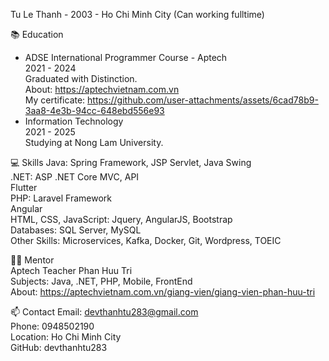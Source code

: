 Tu Le Thanh - 2003 - Ho Chi Minh City (Can working fulltime)

📚 Education
* ADSE International Programmer Course - Aptech  
2021 - 2024  
Graduated with Distinction.  
About: https://aptechvietnam.com.vn  
My certificate: https://github.com/user-attachments/assets/6cad78b9-3aa8-4e3b-94cc-648ebd556e93  
* Information Technology  
2021 - 2025  
Studying at Nong Lam University.  

💻 Skills
Java: Spring Framework, JSP Servlet, Java Swing  
.NET: ASP .NET Core MVC, API  
Flutter  
PHP: Laravel Framework  
Angular  
HTML, CSS, JavaScript: Jquery, AngularJS, Bootstrap  
Databases: SQL Server, MySQL  
Other Skills: Microservices, Kafka, Docker, Git, Wordpress, TOEIC  

👨‍🏫 Mentor  
Aptech Teacher Phan Huu Tri  
Subjects: Java, .NET, PHP, Mobile, FrontEnd  
About: https://aptechvietnam.com.vn/giang-vien/giang-vien-phan-huu-tri  

📫 Contact
Email: devthanhtu283@gmail.com  
Phone: 0948502190  
Location: Ho Chi Minh City  
GitHub: devthanhtu283  
